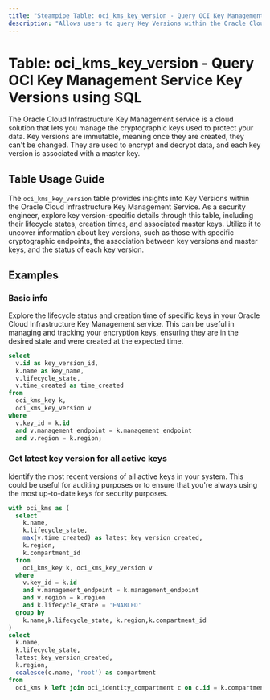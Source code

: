 ```yaml
---
title: "Steampipe Table: oci_kms_key_version - Query OCI Key Management Service Key Versions using SQL"
description: "Allows users to query Key Versions within the Oracle Cloud Infrastructure Key Management Service."
---
```


# Table: oci_kms_key_version - Query OCI Key Management Service Key Versions using SQL

The Oracle Cloud Infrastructure Key Management service is a cloud solution that lets you manage the cryptographic keys used to protect your data. Key versions are immutable, meaning once they are created, they can't be changed. They are used to encrypt and decrypt data, and each key version is associated with a master key.

## Table Usage Guide

The `oci_kms_key_version` table provides insights into Key Versions within the Oracle Cloud Infrastructure Key Management Service. As a security engineer, explore key version-specific details through this table, including their lifecycle states, creation times, and associated master keys. Utilize it to uncover information about key versions, such as those with specific cryptographic endpoints, the association between key versions and master keys, and the status of each key version.

## Examples

### Basic info
Explore the lifecycle status and creation time of specific keys in your Oracle Cloud Infrastructure Key Management service. This can be useful in managing and tracking your encryption keys, ensuring they are in the desired state and were created at the expected time.

```sql
select
  v.id as key_version_id,
  k.name as key_name,
  v.lifecycle_state,
  v.time_created as time_created
from
  oci_kms_key k,
  oci_kms_key_version v
where
  v.key_id = k.id
  and v.management_endpoint = k.management_endpoint
  and v.region = k.region;
```

### Get latest key version for all active keys
Identify the most recent versions of all active keys in your system. This could be useful for auditing purposes or to ensure that you're always using the most up-to-date keys for security purposes.

```sql
with oci_kms as (
  select
    k.name,
    k.lifecycle_state,
    max(v.time_created) as latest_key_version_created,
    k.region,
    k.compartment_id
  from
    oci_kms_key k, oci_kms_key_version v
  where 
    v.key_id = k.id
    and v.management_endpoint = k.management_endpoint
    and v.region = k.region
    and k.lifecycle_state = 'ENABLED'
  group by
    k.name,k.lifecycle_state, k.region,k.compartment_id
)
select 
  k.name,
  k.lifecycle_state,
  latest_key_version_created,
  k.region,
  coalesce(c.name, 'root') as compartment
from
  oci_kms k left join oci_identity_compartment c on c.id = k.compartment_id;
```